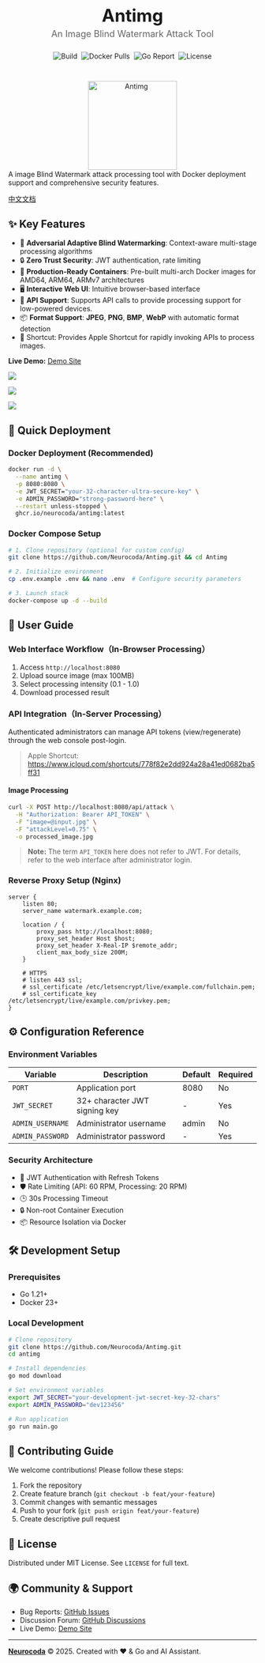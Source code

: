 <div align="center">
  
  <h1 style="font-size: 2.5em; margin: 0; line-height: 1.2;">Antimg</h1>
  
  <h4 style="font-size: 1.3em; margin: 0.3em 0 1.2em; color: #666; font-weight: 400;">
    An Image Blind Watermark Attack Tool
  </h4>

  <div style="margin: 1.8em 0 3em; display: flex; flex-wrap: wrap; gap: 8px; justify-content: center;">
    <a href="https://github.com/Neurocoda/Antimg/actions/workflows/docker-image.yml" style="text-decoration: none;">
      <img src="https://github.com/Neurocoda/Antimg/actions/workflows/docker-image.yml/badge.svg" alt="Build">
    </a>
    <a href="https://hub.docker.com/r/neurocoda/antimg" style="text-decoration: none;">
      <img src="https://img.shields.io/docker/pulls/neurocoda/antimg?logo=docker" alt="Docker Pulls">
    </a>
    <a href="https://goreportcard.com/report/github.com/Neurocoda/Antimg" style="text-decoration: none;">
      <img src="https://goreportcard.com/badge/github.com/Neurocoda/Antimg" alt="Go Report"> 
    </a>
    <a href="https://opensource.org/licenses/MIT" style="text-decoration: none;">
      <img src="https://img.shields.io/badge/License-MIT-yellow.svg" alt="License">
    </a>
  </div>
  
  <img src="static/logo.svg" alt="Antimg" width="180">
</div>
A image Blind Watermark attack processing tool with Docker deployment support and comprehensive security features.



[中文文档](README_CN.md)



## ✨ Key Features

- 🎯 **Adversarial Adaptive Blind Watermarking**: Context-aware multi-stage processing algorithms
- 🔒 **Zero Trust Security**: JWT authentication, rate limiting
- 🐳 **Production-Ready Containers**: Pre-built multi-arch Docker images for AMD64, ARM64, ARMv7 architectures
- 🖥️ **Interactive Web UI**: Intuitive browser-based interface
- 🔌 **API Support**: Supports API calls to provide processing support for low-powered devices.
- 📦 **Format Support**: **JPEG**, **PNG**, **BMP**, **WebP** with automatic format detection
- 🍎 Shortcut: Provides Apple Shortcut for rapidly invoking APIs to process images.

**Live Demo:** [Demo Site](https://antimg.neurocoda.com)

![](static/ScreenshotLogin.png)

![](static/ScreenshotWorkspace.png)

![](static/ScreenshotAPI.png)



## 🚀 Quick Deployment

### Docker Deployment (Recommended)

```bash
docker run -d \
  --name antimg \
  -p 8080:8080 \
  -e JWT_SECRET="your-32-character-ultra-secure-key" \
  -e ADMIN_PASSWORD="strong-password-here" \
  --restart unless-stopped \
  ghcr.io/neurocoda/antimg:latest
```



### Docker Compose Setup

```bash
# 1. Clone repository (optional for custom config)
git clone https://github.com/Neurocoda/Antimg.git && cd Antimg

# 2. Initialize environment
cp .env.example .env && nano .env  # Configure security parameters

# 3. Launch stack
docker-compose up -d --build
```



## 📖 User Guide

### Web Interface Workflow（In-Browser Processing）

1. Access `http://localhost:8080`
2. Upload source image (max 100MB)
3. Select processing intensity (0.1 - 1.0)
4. Download processed result



### API Integration（In-Server Processing）

Authenticated administrators can manage API tokens (view/regenerate) through the web console post-login.

> Apple Shortcut: https://www.icloud.com/shortcuts/778f82e2dd924a28a41ed0682ba5ff31

#### Image Processing
```bash
curl -X POST http://localhost:8080/api/attack \
  -H "Authorization: Bearer API_TOKEN" \
  -F "image=@input.jpg" \
  -F "attackLevel=0.75" \
  -o processed_image.jpg
```

> **Note:** The term `API_TOKEN` here does not refer to JWT. For details, refer to the web interface after administrator login.



### Reverse Proxy Setup (Nginx)

```nginx
server {
    listen 80;
    server_name watermark.example.com;

    location / {
        proxy_pass http://localhost:8080;
        proxy_set_header Host $host;
        proxy_set_header X-Real-IP $remote_addr;
        client_max_body_size 200M;
    }

    # HTTPS
    # listen 443 ssl;
    # ssl_certificate /etc/letsencrypt/live/example.com/fullchain.pem;
    # ssl_certificate_key /etc/letsencrypt/live/example.com/privkey.pem;
}
```



## ⚙️ Configuration Reference

### Environment Variables

| Variable         | Description                   | Default | Required |
| ---------------- | ----------------------------- | ------- | -------- |
| `PORT`           | Application port              | 8080    | No       |
| `JWT_SECRET`     | 32+ character JWT signing key | -       | Yes      |
| `ADMIN_USERNAME` | Administrator username        | admin   | No       |
| `ADMIN_PASSWORD` | Administrator password        | -       | Yes      |



### Security Architecture

- 🔐 JWT Authentication with Refresh Tokens
- 🛡️ Rate Limiting (API: 60 RPM, Processing: 20 RPM)
- 🕒 30s Processing Timeout
- 🔒 Non-root Container Execution
- 📦 Resource Isolation via Docker



## 🛠 Development Setup

### Prerequisites
- Go 1.21+ 
- Docker 23+



### Local Development

```bash
# Clone repository
git clone https://github.com/Neurocoda/Antimg.git
cd antimg

# Install dependencies
go mod download

# Set environment variables
export JWT_SECRET="your-development-jwt-secret-key-32-chars"
export ADMIN_PASSWORD="dev123456"

# Run application
go run main.go
```



## 🤝 Contributing Guide

We welcome contributions! Please follow these steps:
1. Fork the repository
2. Create feature branch (`git checkout -b feat/your-feature`)
3. Commit changes with semantic messages
4. Push to your fork (`git push origin feat/your-feature`)
5. Create descriptive pull request



## 📜 License

Distributed under MIT License. See `LICENSE` for full text.



## 🌍 Community & Support

- Bug Reports: [GitHub Issues](https://github.com/Neurocoda/Antimg/issues)
- Discussion Forum: [GitHub Discussions](https://github.com/Neurocoda/Antimg/discussions)
- Live Demo: [Demo Site](https://antimg.neurocoda.com)



---

[**Neurocoda**](https://neurocoda.com) © 2025. Created with ❤️ & Go and AI Assistant.

